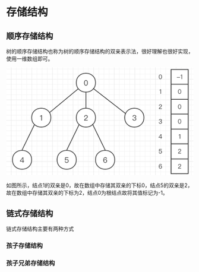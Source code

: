 # 存储结构

## 顺序存储结构

树的顺序存储结构也称为树的顺序存储结构的双亲表示法，很好理解也很好实现，使用一维数组即可。

![](../.gitbook/assets/image%20%283%29.png)

如图所示，结点1的双亲是0，故在数组中存储其双亲的下标0，结点5的双亲是2，故在数组中存储其双亲的下标为2，结点0为根结点故将其值标记为-1。

## 链式存储结构

链式存储结构主要有两种方式

### 孩子存储结构



### 孩子兄弟存储结构



